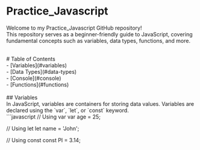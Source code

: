 # Practice_Javascript

Welcome to my Practice_Javascript GitHub repository! <br>
This repository serves as a beginner-friendly guide to JavaScript, covering fundamental concepts such as variables, data types, functions, and more.

<br>
# Table of Contents<br>
- [Variables](#variables)<br>
- [Data Types](#data-types)<br>
- [Console](#console)<br>
- [Functions](#functions)<br>

<br>
## Variables<br>
In JavaScript, variables are containers for storing data values. Variables are declared using the `var`, `let`, or `const` keyword.<br>
```javascript
// Using var
var age = 25;

// Using let
let name = 'John';

// Using const
const PI = 3.14;
